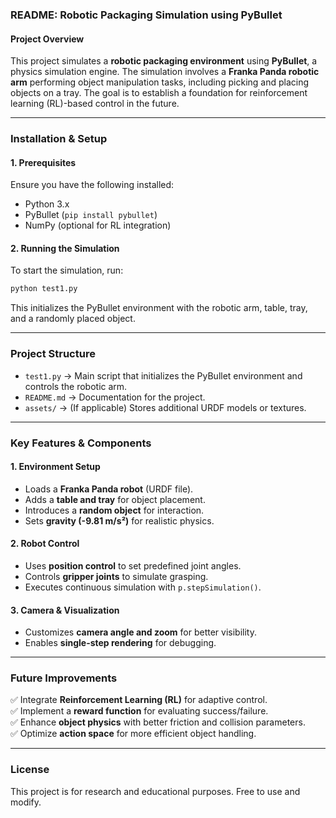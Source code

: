 ### **README: Robotic Packaging Simulation using PyBullet**

#### **Project Overview**

This project simulates a **robotic packaging environment** using **PyBullet**, a physics simulation engine. The simulation involves a **Franka Panda robotic arm** performing object manipulation tasks, including picking and placing objects on a tray. The goal is to establish a foundation for reinforcement learning (RL)-based control in the future.

---

### **Installation & Setup**

#### **1. Prerequisites**

Ensure you have the following installed:

- Python 3.x
- PyBullet (`pip install pybullet`)
- NumPy (optional for RL integration)

#### **2. Running the Simulation**

To start the simulation, run:

```bash
python test1.py
```

This initializes the PyBullet environment with the robotic arm, table, tray, and a randomly placed object.

---

### **Project Structure**

- `test1.py` → Main script that initializes the PyBullet environment and controls the robotic arm.
- `README.md` → Documentation for the project.
- `assets/` → (If applicable) Stores additional URDF models or textures.

---

### **Key Features & Components**

#### **1. Environment Setup**

- Loads a **Franka Panda robot** (URDF file).
- Adds a **table and tray** for object placement.
- Introduces a **random object** for interaction.
- Sets **gravity (-9.81 m/s²)** for realistic physics.

#### **2. Robot Control**

- Uses **position control** to set predefined joint angles.
- Controls **gripper joints** to simulate grasping.
- Executes continuous simulation with `p.stepSimulation()`.

#### **3. Camera & Visualization**

- Customizes **camera angle and zoom** for better visibility.
- Enables **single-step rendering** for debugging.

---

### **Future Improvements**

✅ Integrate **Reinforcement Learning (RL)** for adaptive control.  
✅ Implement a **reward function** for evaluating success/failure.  
✅ Enhance **object physics** with better friction and collision parameters.  
✅ Optimize **action space** for more efficient object handling.

---

### **License**

This project is for research and educational purposes. Free to use and modify.
